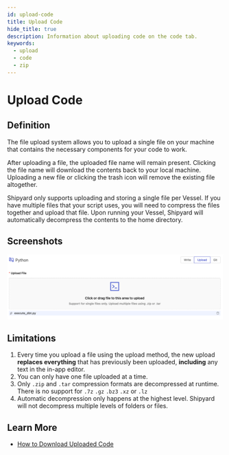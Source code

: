```yaml
---
id: upload-code
title: Upload Code
hide_title: true
description: Information about uploading code on the code tab.
keywords:
  - upload
  - code
  - zip
---
```


# Upload Code

## Definition

The file upload system allows you to upload a single file on your machine that contains the necessary components for your code to work.

After uploading a file, the uploaded file name will remain present. Clicking the file name will download the contents back to your local machine. Uploading a new file or clicking the trash icon will remove the existing file altogether.

Shipyard only supports uploading and storing a single file per Vessel. If you have multiple files that your script uses, you will need to compress the files together and upload that file. Upon running your Vessel, Shipyard will automatically decompress the contents to the home directory.

## Screenshots

![](../../.gitbook/assets/upload_code.png)

## Limitations

1. Every time you upload a file using the upload method, the new upload **replaces everything** that has previously been uploaded, **including** any text in the in-app editor.
2. You can only have one file uploaded at a time.
3. Only `.zip` and `.tar` compression formats are decompressed at runtime. There is no support for `.7z` `.gz` `.bz3` `.xz` or `.lz`
4. Automatic decompression only happens at the highest level. Shipyard will not decompress multiple levels of folders or files.

## Learn More

- [How to Download Uploaded Code](../../how-tos/vessels/how-to-download-uploaded-code.md)

